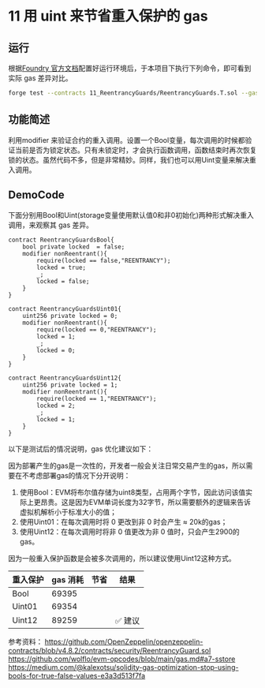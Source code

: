 # 11 用 uint 来节省重入保护的 gas

## 运行

根据[Foundry 官方文档](https://getfoundry.sh/)配置好运行环境后，于本项目下执行下列命令，即可看到实际 gas 差异对比。

```bash
forge test --contracts 11_ReentrancyGuards/ReentrancyGuards.T.sol --gas-report
```

## 功能简述

利用modifier 来验证合约的重入调用。设置一个Bool变量，每次调用的时候都验证当前是否为锁定状态。只有未锁定时，才会执行函数调用，函数结束时再次恢复锁的状态。虽然代码不多，但是非常精妙。同样，我们也可以用Uint变量来解决重入调用。

## DemoCode

下面分别用Bool和Uint(storage变量使用默认值0和非0初始化)两种形式解决重入调用，来观察其 gas 差异。

```solidity
contract ReentrancyGuardsBool{
    bool private locked  = false;
    modifier nonReentrant(){
        require(locked == false,"REENTRANCY");
        locked = true;
        _;
        locked = false;
    }
}

contract ReentrancyGuardsUint01{
    uint256 private locked = 0;
    modifier nonReentrant(){
        require(locked == 0,"REENTRANCY");
        locked = 1;
        _;
        locked = 0;
    }
}

contract ReentrancyGuardsUint12{
    uint256 private locked = 1;
    modifier nonReentrant(){
        require(locked == 1,"REENTRANCY");
        locked = 2;
        _;
        locked = 1;
    }
}

```

以下是测试后的情况说明，gas 优化建议如下：

因为部署产生的gas是一次性的，开发者一般会关注日常交易产生的gas，所以需要在不考虑部署gas的情况下分开说明：
1. 使用Bool：EVM将布尔值存储为uint8类型，占用两个字节，因此访问该值实际上更昂贵。这是因为EVM单词长度为32字节，所以需要额外的逻辑来告诉虚拟机解析小于标准大小的值；
2. 使用Uint01：在每次调用时将 0 更改到非 0 时会产生 ≈ 20k的gas；
3. 使用Uint12：在每次调用时将非 0 值更改为非 0 值时，只会产生2900的gas。

因为一般重入保护函数是会被多次调用的，所以建议使用Uint12这种方式。

| 重入保护 | gas 消耗  | 节省        | 结果    |
| -------- | -------- | ----------- | ------- |
| Bool     | 69395    |             |         |
| Uint01   | 69354    |             |         |
| Uint12   | 89259    |             | ✅ 建议 |

参考资料：
https://github.com/OpenZeppelin/openzeppelin-contracts/blob/v4.8.2/contracts/security/ReentrancyGuard.sol
https://github.com/wolflo/evm-opcodes/blob/main/gas.md#a7-sstore
https://medium.com/@kalexotsu/solidity-gas-optimization-stop-using-bools-for-true-false-values-e3a3d513f7fa